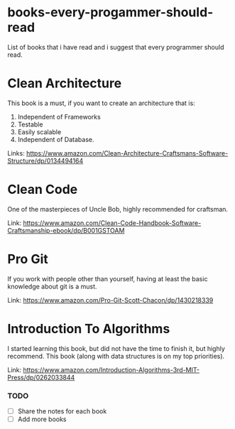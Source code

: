 # books-every-progammer-should-read

List of books that i have read and i suggest that every programmer should read.

# Clean Architecture

This book is a must, if you want to create an architecture that is:

1. Independent of Frameworks
2. Testable
3. Easily scalable
4. Independent of Database.

Links: https://www.amazon.com/Clean-Architecture-Craftsmans-Software-Structure/dp/0134494164

# Clean Code

One of the masterpieces of Uncle Bob, highly recommended for craftsman.

Link:
https://www.amazon.com/Clean-Code-Handbook-Software-Craftsmanship-ebook/dp/B001GSTOAM

# Pro Git

If you work with people other than yourself, having at least the basic knowledge about git is a must.

Link: https://www.amazon.com/Pro-Git-Scott-Chacon/dp/1430218339

# Introduction To Algorithms

I started learning this book, but did not have the time to finish it, but highly recommend.
This book (along with data structures is on my top priorities).

Link: https://www.amazon.com/Introduction-Algorithms-3rd-MIT-Press/dp/0262033844

### TODO

- [ ] Share the notes for each book
- [ ] Add more books
